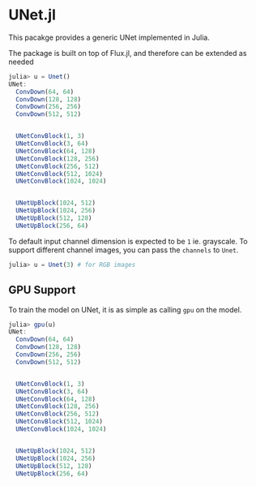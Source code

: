 # UNet.jl

This pacakge provides a generic UNet implemented in Julia.

The package is built on top of Flux.jl, and therefore can be extended as needed

```julia
julia> u = Unet()
UNet:
  ConvDown(64, 64)
  ConvDown(128, 128)
  ConvDown(256, 256)
  ConvDown(512, 512)


  UNetConvBlock(1, 3)
  UNetConvBlock(3, 64)
  UNetConvBlock(64, 128)
  UNetConvBlock(128, 256)
  UNetConvBlock(256, 512)
  UNetConvBlock(512, 1024)
  UNetConvBlock(1024, 1024)


  UNetUpBlock(1024, 512)
  UNetUpBlock(1024, 256)
  UNetUpBlock(512, 128)
  UNetUpBlock(256, 64)
```

To default input channel dimension is expected to be `1` ie. grayscale. To support different channel images, you can pass the `channels` to `Unet`.

```julia
julia> u = Unet(3) # for RGB images
```

## GPU Support

To train the model on UNet, it is as simple as calling `gpu` on the model.

```julia
julia> gpu(u)
UNet:
  ConvDown(64, 64)
  ConvDown(128, 128)
  ConvDown(256, 256)
  ConvDown(512, 512)


  UNetConvBlock(1, 3)
  UNetConvBlock(3, 64)
  UNetConvBlock(64, 128)
  UNetConvBlock(128, 256)
  UNetConvBlock(256, 512)
  UNetConvBlock(512, 1024)
  UNetConvBlock(1024, 1024)


  UNetUpBlock(1024, 512)
  UNetUpBlock(1024, 256)
  UNetUpBlock(512, 128)
  UNetUpBlock(256, 64)
```
